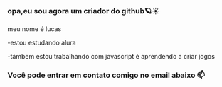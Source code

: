 ### opa,eu sou agora um criador do github🪐☀️

meu nome é lucas

-estou estudando alura

-támbem estou trabalhando com javascript é aprendendo a criar jogos

### Você pode entrar em contato comigo no email abaixo 📫














